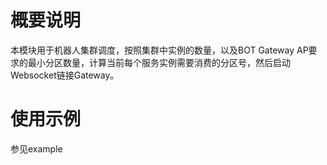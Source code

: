 # 概要说明
本模块用于机器人集群调度，按照集群中实例的数量，以及BOT Gateway AP要求的最小分区数量，计算当前每个服务实例需要消费的分区号，然后启动Websocket链接Gateway。

# 使用示例
参见example

